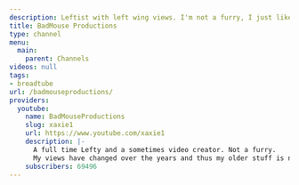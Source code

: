 ```yaml
---
description: Leftist with left wing views. I'm not a furry, I just like cute things.
title: BadMouse Productions
type: channel
menu:
  main:
    parent: Channels
videos: null
tags:
- breadtube
url: /badmouseproductions/
providers:
  youtube:
    name: BadMouseProductions
    slug: xaxie1
    url: https://www.youtube.com/xaxie1
    description: |-
      A full time Lefty and a sometimes video creator. Not a furry.
      My views have changed over the years and thus my older stuff is not necessarily in line or supported with my opinions today.
    subscribers: 69496
---
```

